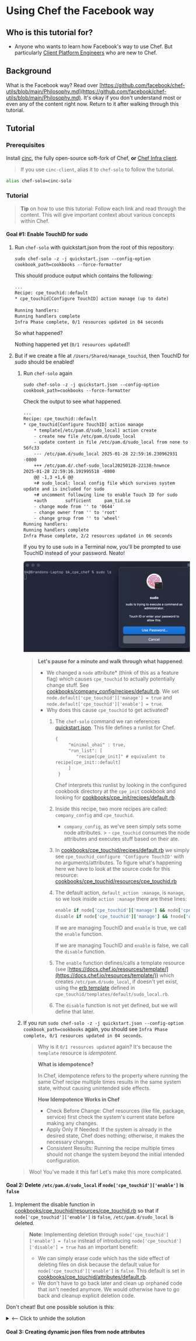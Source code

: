 # Using Chef the Facebook way

## Who is this tutorial for?

- Anyone who wants to learn how Facebook's way to use Chef. But particularly [Client Platform Engineers](https://kanenarraway.com/posts/client-platform-engineering/) who are new to Chef.

## Background

What is the Facebook way? Read over [https://github.com/facebook/chef-utils/blob/main/Philosophy.md](https://github.com/facebook/chef-utils/blob/main/Philosophy.md). It's okay if you don't understand most or even any of the content right now. Return to it after walking through this tutorial.

## Tutorial

### Prerequisites

Install [cinc](https://downloads.cinc.sh/files/stable/cinc), the fully open-source soft-fork of Chef, **or** [Chef Infra client](https://community.chef.io/downloads/tools/infra-client).

> If you use `cinc-client`, alias it to `chef-solo` to follow the tutorial.

```bash
alias chef-solo=cinc-solo
```

### Tutorial

> **Tip** on how to use this tutorial: Follow each link and read through the content. This will give important context about various concepts within Chef.

#### Goal #1: Enable TouchID for sudo

1. Run `chef-solo` with quickstart.json from the root of this repository:

    ```
    sudo chef-solo -z -j quickstart.json --config-option cookbook_path=cookbooks --force-formatter
    ```

    This should produce output which contains the following:

    ```
    ...
    Recipe: cpe_touchid::default
    * cpe_touchid[Configure TouchID] action manage (up to date)

    Running handlers:
    Running handlers complete
    Infra Phase complete, 0/1 resources updated in 04 seconds
    ```

    So what happened?

    Nothing happened yet (`0/1 resources updated`)!

1. But if we create a file at `/Users/Shared/manage_touchid`, then TouchID for sudo should be enabled!
    1. Run `chef-solo` again

        ```
        sudo chef-solo -z -j quickstart.json --config-option cookbook_path=cookbooks --force-formatter
        ```

        Check the output to see what happened.

        ```
        ...
        Recipe: cpe_touchid::default
        * cpe_touchid[Configure TouchID] action manage
            * template[/etc/pam.d/sudo_local] action create
            - create new file /etc/pam.d/sudo_local
            - update content in file /etc/pam.d/sudo_local from none to 56fc33
            --- /etc/pam.d/sudo_local 2025-01-28 22:59:16.230962931 -0800
            +++ /etc/pam.d/.chef-sudo_local20250128-22138-hnwnce      2025-01-28 22:59:16.191995518 -0800
            @@ -1,3 +1,6 @@
            +# sudo_local: local config file which survives system update and is included for sudo
            +# uncomment following line to enable Touch ID for sudo
            +auth       sufficient     pam_tid.so
            - change mode from '' to '0644'
            - change owner from '' to 'root'
            - change group from '' to 'wheel'
        Running handlers:
        Running handlers complete
        Infra Phase complete, 2/2 resources updated in 06 seconds
        ```

        If you try to use `sudo` in a Terminal now, you'll be prompted to use TouchID instead of your password. Neato!

        ![](pictures/touchid_prompt_for_sudo.png)


        > **Let's pause for a minute and walk through what happened**:
        > - We changed a `node` attribute* (think of this as a feature flag) which causes `cpe_touchid` to actually potentially change stuff. See [cookbooks/company_config/recipes/default.rb](cookbooks/company_config/recipes/default.rb). We set `node.default['cpe_touchid']['manage'] = true` and `node.default['cpe_touchid']['enable'] = true`.
        > - Why does this cause `cpe_touchid` to get activated?
        >   1. The `chef-solo` command we ran references [quickstart.json](quickstart.json). This file defines a runlist for Chef.
        >       ```jsonc
        >       {
        >            "minimal_ohai" : true,
        >            "run_list": [
        >               "recipe[cpe_init]" # equivalent to recipe[cpe_init::default]
        >            ]
        >        }
        >       ```
        >       Chef interprets this runlist by looking in the configured cookbook directory at the `cpe_init` cookbook and looking for [cookbooks/cpe_init/recipes/default.rb](cookbooks/cpe_init/recipes/default.rb).
        >   1. Inside this recipe, two more recipes are called: `company_config` and `cpe_touchid`.
        >      - `company_config`, as we've seen simply sets some node attributes.
            >      - `cpe_touchid` consumes the node attributes and executes stuff based on their ate.
        >   1. In [cookbooks/cpe_touchid/recipes/default.rb](/cookbooks/cpe_touchid/recipes/default.rb) we simply see `cpe_touchid_configure 'Configure TouchID'` with no arguments/attributes. To figure what's happening here we have to look at the source code for this resource: [cookbooks/cpe_touchid/resources/cpe_touchid.rb](cookbooks/cpe_touchid/resources/cpe_touchid.rb)
        >   1. The default action, `default_action :manage`, is `manage`, so we look inside `action :manage` there are these lines:
        >       ```ruby
        >       enable if node['cpe_touchid']['manage'] && node['cpe_touchid']['enable']
        >       disable if node['cpe_touchid']['manage'] && !node['cpe_touchid']['enable']
        >       ```
        >       If we are managing TouchID and `enable` is true, we call the `enable` function.
        >
        >       If we are managing TouchID and `enable` is false, we call the `disable` function.
        >
        >   1. The `enable` function defines/calls a template resource (see [https://docs.chef.io/resources/template/](https://docs.chef.io/resources/template/)) which creates `/etc/pam.d/sudo_local`, if doesn't yet exist, using the [erb template](https://github.com/ruby/erb) defined in `cpe_touchid/templates/default/sudo_local.rb`.
        >   1. The `disable` function is not yet defined, but we will define that later.

    1. If you run `sudo chef-solo -z -j quickstart.json --config-option cookbook_path=cookbooks` again, you should see `Infra Phase complete, 0/1 resources updated in 04 seconds`.

        > Why is it `0/1 resources updated` again? It's because the `template` resource is _idempotent_.

        > **What is idempotence?**
        >
        > In Chef, idempotence refers to the property where running the same Chef recipe multiple times results in the same system state, without causing unintended side effects.
        >
        > **How Idempotence Works in Chef**
        > - Check Before Change: Chef resources (like file, package, service) first check the system's current state before making any changes.
        > - Apply Only If Needed: If the system is already in the desired state, Chef does nothing; otherwise, it makes the necessary changes.
        > - Consistent Results: Running the recipe multiple times should not change the system beyond the initial intended configuration.

    > Woo! You've made it this far! Let's make this more complicated.

#### Goal 2: Delete `/etc/pam.d/sudo_local` if `node['cpe_touchid']['enable']` is `false`

1. Implement the disable function in [cookbooks/cpe_touchid/resources/cpe_touchid.rb](cookbooks/cpe_touchid/resources/cpe_touchid.rb) so that if `node['cpe_touchid']['enable']` is `false`, `/etc/pam.d/sudo_local` is deleted.

    > **Note**: Implementing deletion through `node['cpe_touchid']['enable'] = false` instead of introducing `node['cpe_touchid']['disable'] = true` has an important benefit:
    > - We can simply erase code which has the side effect of deleting files on disk because the default value for `node['cpe_touchid']['enable']` is `false`. This default is set in [cookbooks/cpe_touchid/attributes/default.rb](cookbooks/cpe_touchid/attributes/default.rb).
    > - We don't have to go back later and clean up orphaned code that isn't needed anymore. We would otherwise have to go back and cleanup explicit deletion code.

Don't cheat! But one possible solution is this:

<body>
<details>
<summary><-- Click to unhide the solution</h3></summary>

```ruby
def disable
    file '/etc/pam.d/sudo_local' do
      action :delete
    end
end
```

</details>
</body>

#### Goal 3: Creating dynamic json files from node attributes
